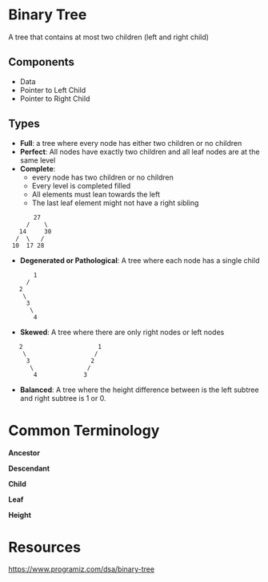 # Binary Tree
A tree that contains at most two children (left and right child)

## Components
* Data
* Pointer to Left Child
* Pointer to Right Child

## Types
* **Full**: a tree where every node has either two children or no children
* **Perfect**: All nodes have exactly two children and all leaf nodes are at the same level 
* **Complete**: 
    * every node has two children or no children
    * Every level is completed filled
    * All elements must lean towards the left
    * The last leaf element might not have a right sibling 

```
       27
     /    \
   14     30
  /  \   /  
 10  17 28  
```

* **Degenerated or Pathological**: A tree where each node has a single child 
```
       1
     /   
   2    
    \    
     3   
      \    
       4   
```

* **Skewed**: A tree where there are only right nodes or left nodes
``` 
   2                     1
    \                   /
     3                 2 
      \               /
       4             3
``` 

* **Balanced**: A tree where the height difference between is the left subtree and right subtree is 1 or 0.

# Common Terminology
**Ancestor**

**Descendant**

**Child** 

**Leaf** 

**Height** 

# Resources
https://www.programiz.com/dsa/binary-tree